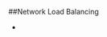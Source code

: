 




##Network Load Balancing
- [](https://docs.microsoft.com/en-us/previous-versions/windows/it-pro/windows-server-2008-R2-and-2008/cc725691(v=ws.10))